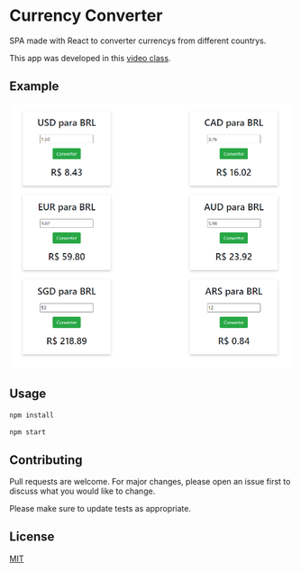 # Currency Converter
SPA made with React to converter currencys from different countrys.

This app was developed in this [video class](https://www.youtube.com/watch?v=tbLziJchz48).

## Example
![example](https://github.com/rafaelscariot/currency-converter/blob/master/public/Screenshot_1.png)

## Usage

```node
npm install
```

```node
npm start
```

## Contributing
Pull requests are welcome. For major changes, please open an issue first to discuss what you would like to change.

Please make sure to update tests as appropriate.

## License
[MIT](https://choosealicense.com/licenses/mit/)
